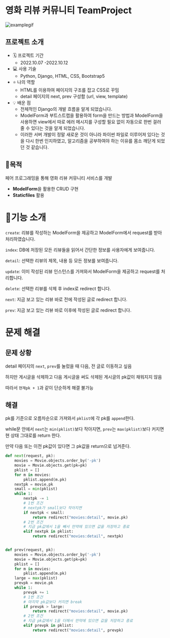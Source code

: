 # 영화 리뷰 커뮤니티 TeamProject

![examplegif](https://raw.githubusercontent.com/psun0610/Image-upload/image/img/gif.gif)

## 프로젝트 소개

- 🗓 프로젝트 기간
  - 2022.10.07 -2022.10.12
- 💻 사용 기술
  - Python, Django, HTML, CSS, Bootstrap5
- ⭐ 나의 역할
  - HTML를 이용하여 페이지의 구조를 잡고 CSS로 꾸밈
  - detail 페이지의 next, prev 구성함 (url, view, template)
- 💡 배운 점
  - 전체적인 Django의 개발 흐름을 알게 되었습니다.
  - ModelForm과 부트스트랩을 활용하여 form을 만드는 방법과 ModelForm을 사용하면 view에서 따로 에러 메시지를 구성할 필요 없이 자동으로 한번 걸러 줄 수 있다는 것을 알게 되었습니다.
  - 이러한 서버 개발이 정말 새로운 것이 아니라 파이썬 파일로 이루어져 있다는 것을 다시 한번 인지하였고, 알고리즘을 공부하여야 하는 이유를 몸소 깨닫게 되었던 것 같습니다.

## 🚩목적

페어 프로그래밍을 통해 영화 리뷰 커뮤니티 서비스를 개발

- **ModelForm**을 활용한 CRUD 구현
- **Staticfiles** 활용

# 🧾기능 소개

`create`: 리뷰를 작성하는 ModelForm을 제공하고 ModelForm에서 request를 받아 처리하였습니다.

`index`: DB에 저장된 모든 리뷰들을 읽어서 간단한 정보를 사용자에게 보여줍니다.

`detail`: 선택한 리뷰의 제목, 내용 등 모든 정보를 보여줍니다.

`update`: 이미 작성된 리뷰 인스턴스를 가져와서 ModelForm을 제공하고 request를 처리합니다.

`delete`: 선택한 리뷰를 삭제 후 index로 redirect 합니다.

`next`: 지금 보고 있는 리뷰 바로 전에 작성된 글로 redirect 합니다.

`prev`: 지금 보고 있는 리뷰 바로 이후에 작성된 글로 redirect 합니다.

# 문제 해결

## 문제 상황

detail 페이지의 `next`, `prev`를 눌렀을 때 다음, 전 글로 이동하고 싶음

하지만 게시글을 삭제하고 다음 게시글을 써도 삭제된 게시글의 pk값이 채워지지 않음

따라서 `현재pk + 1`과 같이 단순하게 해결 불가능

## 해결

pk를 기준으로 오름차순으로 가져와서 `pklist`에 각 pk를 `append`한다.

while문 안에서 `next`는 `min(pklist)`보다 작아지면, `prev`는 `max(pklist)`보다 커지면 현 상태 그대로를 return 한다.

만약 다음 또는 이전 pk값이 있다면 그 pk값을 return으로 넘겨준다.

```python
def next(request, pk):
    movies = Movie.objects.order_by('-pk')
    movie = Movie.objects.get(pk=pk)
    pklist = []
    for m in movies:
        pklist.append(m.pk)
    nextpk = movie.pk
    small = min(pklist)
    while 1:
        nextpk -= 1
        # 1번 조건
        # nextpk가 small보다 작아지면
        if nextpk < small:
            return redirect("movies:detail", movie.pk)
        # 2번 조건
        # 지금 pk값에서 1을 빼서 만약에 있으면 값을 저장하고 종료
        elif nextpk in pklist:
            return redirect("movies:detail", nextpk)


def prev(request, pk):
    movies = Movie.objects.order_by('-pk')
    movie = Movie.objects.get(pk=pk)
    pklist = []
    for m in movies:
        pklist.append(m.pk)
    large = max(pklist)
    prevpk = movie.pk
    while 1:
        prevpk += 1
        # 1번 조건
        # 마지막 pk값보다 커지면 break
        if prevpk > large:
            return redirect("movies:detail", movie.pk)
        # 2번 조건
        # 지금 pk값에서 1을 더해서 만약에 있으면 값을 저장하고 종료
        elif prevpk in pklist:
            return redirect("movies:detail", prevpk)
```
